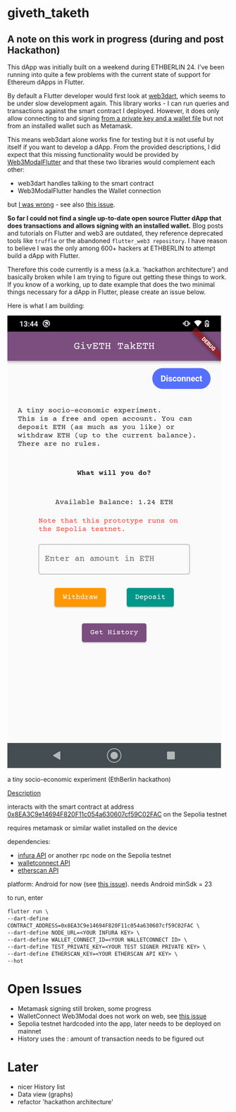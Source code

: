 # giveth_taketh

## A note on this work in progress (during and post Hackathon) 

This dApp was initially built on a weekend during ETHBERLIN 24. I've been running into quite a few problems with the current state of support for Ethereum dApps in Flutter. 

By default a Flutter developer would first look at [web3dart](https://pub.dev/packages/web3dart), which seems to be under slow development again. This library works - I can run queries and transactions against the smart contract I deployed. However, it does only allow connecting to and signing [from a private key and a wallet file](https://pub.dev/documentation/web3dart/latest/credentials/credentials-library.html) but not from an installed wallet such as Metamask. 

This means web3dart alone works fine for testing but it is not useful by itself if you want to develop a dApp. From the provided descriptions, I did expect that this missing functionality would be provided by [Web3ModalFlutter](https://github.com/WalletConnect/Web3ModalFlutter) and that these two libraries would complement each other: 

- web3dart handles talking to the smart contract
- Web3ModalFlutter handles the Wallet connection

but [I was wrong](https://github.com/WalletConnect/Web3ModalFlutter/issues/133) - see also [this issue](https://github.com/xclud/web3dart/issues/145).

**So far I could not find a single up-to-date open source Flutter dApp that does transactions and allows signing with an installed wallet.** Blog posts and tutorials on Flutter and web3 are outdated, they reference deprecated tools like `truffle` or the abandoned `flutter_web3 repository`. I have reason to believe I was the only among 600+ hackers at ETHBERLIN to attempt build a dApp with Flutter.  
 
Therefore this code currently is a mess (a.k.a. 'hackathon architecture') and basically broken while I am trying to figure out getting these things to work. If you know of a working, up to date example that does the two minimal things necessary for a dApp in Flutter, please create an issue below.  

Here is what I am building: 

![](docs/screenshot.png)

a tiny socio-economic experiment (EthBerlin hackathon)

[Description](https://projects.ethberlin.org/submissions/315)

interacts with the smart contract at address [0x8EA3C9e14694F820F11c054a630607cf59C02FAC](https://sepolia.etherscan.io/address/0x8EA3C9e14694F820F11c054a630607cf59C02FAC) on the Sepolia testnet

requires metamask or similar wallet installed on the device

dependencies: 

* [infura API](https://www.infura.io/) or another rpc node on the Sepolia testnet
* [walletconnect API](https://cloud.walletconnect.com/)
* [etherscan API](https://docs.etherscan.io/api-pro/etherscan-api-pro)

platform: Android for now (see [this issue](https://github.com/WalletConnect/Web3ModalFlutter/issues/108)). needs Android minSdk = 23

to run, enter

```
flutter run \
--dart-define CONTRACT_ADDRESS=0x8EA3C9e14694F820F11c054a630607cf59C02FAC \
--dart-define NODE_URL=<YOUR INFURA KEY> \
--dart-define WALLET_CONNECT_ID=<YOUR WALLETCONNECT ID> \
--dart-define TEST_PRIVATE_KEY=<YOUR TEST SIGNER PRIVATE KEY> \
--dart-define ETHERSCAN_KEY=<YOUR ETHERSCAN API KEY> \
--hot
```

# Open Issues 

- Metamask signing still broken, some progress
- WalletConnect Web3Modal does not work on web, see [this issue](https://github.com/WalletConnect/Web3ModalFlutter/issues/108)
- Sepolia testnet hardcoded into the app, later needs to be deployed on mainnet
- History uses the : amount of transaction needs to be figured out

# Later 

- nicer History list
- Data view (graphs)
- refactor 'hackathon architecture'